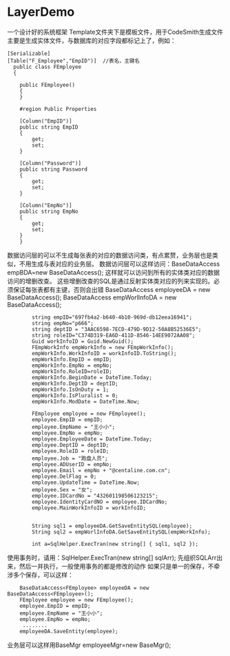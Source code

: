 # LayerDemo
一个设计好的系统框架
Template文件夹下是模板文件，用于CodeSmith生成文件
主要是生成实体文件，与数据库的对应字段都标记上了，例如：
 
    [Serializable]
    [Table("F_Employee","EmpID")]  //表名，主键名
	  public class FEmployee
	  {
		
		public FEmployee()
		{
		}
        
        #region Public Properties
        
        [Column("EmpID")]
		public string EmpID
		{
			get;
			set;
		}

        [Column("Password")]
		public string Password
		{
			get;
			set;
		}

        [Column("EmpNo")]
		public string EmpNo
		{
			get;
			set;
		}
		}
数据访问层的可以不生成每张表的对应的数据访问类，有点累赘，业务层也是类似，不用生成与表对应的业务层。
数据访问层可以这样访问：BaseDataAccess<Employee> empBDA=new BaseDataAccess<Employee>();
这样就可以访问到所有的实体类对应的数据访问的增删改查。
这些增删改查的SQL是通过反射实体类对应的列来实现的。必须保证每张表都有主键，否则会出错
            BaseDataAccess<FEmployee> employeeDA = new BaseDataAccess<FEmployee>();
            BaseDataAccess<FEmpWorkInfo> empWorlInfoDA = new BaseDataAccess<FEmpWorkInfo>();

            string empID="697fb4a2-b640-4b10-969d-db12eea16941";
            string empNo="p666";
            string deptID = "3AAC6598-7ECD-479D-9D12-50A8B52536E5";
            string roleID="C374D319-EA6D-411D-8546-14EE9072AA08";
            Guid workInfoID = Guid.NewGuid();
            FEmpWorkInfo empWorkInfo = new FEmpWorkInfo();
            empWorkInfo.WorkInfoID = workInfoID.ToString();
            empWorkInfo.EmpID = empID;
            empWorkInfo.EmpNo = empNo;
            empWorkInfo.RoleID=roleID;
            empWorkInfo.BeginDate = DateTime.Today;
            empWorkInfo.DeptID = deptID;
            empWorkInfo.IsOnDuty = 1;
            empWorkInfo.IsPluralist = 0;
            empWorkInfo.ModDate = DateTime.Now;

            FEmployee employee = new FEmployee();
            employee.EmpID = empID;
            employee.EmpName = "王小小";
            employee.EmpNo = empNo;
            employee.EmployeeDate = DateTime.Today;
            employee.DeptID = deptID;
            employee.RoleID = roleID;
            employee.Job = "跑盘人员";
            employee.ADUserID = empNo;
            employee.Email = empNo + "@centaline.com.cn";
            employee.DelFlag = 0;
            employee.UpdateTime = DateTime.Now;
            employee.Sex = "女";
            employee.IDCardNo = "432601198506123215";
            employee.IdentityCardNO = employee.IDCardNo;
            employee.MainWorkInfoID = workInfoID;
           

            String sql1 = employeeDA.GetSaveEntitySQL(employee);
            String sql2 = empWorlInfoDA.GetSaveEntitySQL(empWorkInfo);

            int a=SqlHelper.ExecTran(new string[] { sql1, sql2 });
使用事务时，请用：SqlHelper.ExecTran(new string[] sqlArr); 
先组织SQLArr出来，然后一并执行，一般使用事务的都是修改的动作
如果只是单一的保存，不牵涉多个保存，可以这样：
        
        BaseDataAccess<FEmployee> employeeDA = new BaseDataAccess<FEmployee>();
        FEmployee employee = new FEmployee();
        employee.EmpID = empID;
        employee.EmpName = "王小小";
        employee.EmpNo = empNo;
         ........
        employeeDA.SaveEntity(employee);
   
   
   业务层可以这样用BaseMgr<FEmployee> employeeMgr=new BaseMgr<FEmployee>();
